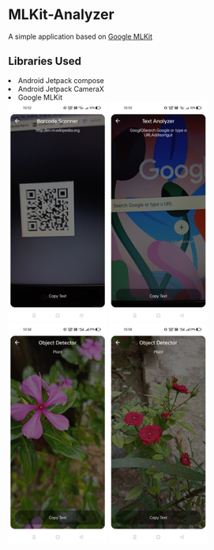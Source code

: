 # MLKit-Analyzer
A simple application based on <a href = "https://developers.google.com/ml-kit">Google MLKit</a>

## Libraries Used
<li>Android Jetpack compose</li>
<li>Android Jetpack CameraX</li>
<li>Google MLKit</li>

<img src="./samples/Screenshot_2021-09-07-10-52-28-22_10568baaa14d5a528212ad88d8cf73a7.jpg" width="200">
<img src="./samples/Screenshot_2021-09-07-10-53-29-20_10568baaa14d5a528212ad88d8cf73a7.jpg"  width="200">
<img src="./samples/Screenshot_2021-09-07-10-58-35-02_10568baaa14d5a528212ad88d8cf73a7.jpg" width="200">
<img src="./samples/Screenshot_2021-09-07-10-58-42-03_10568baaa14d5a528212ad88d8cf73a7.jpg" width="200">

